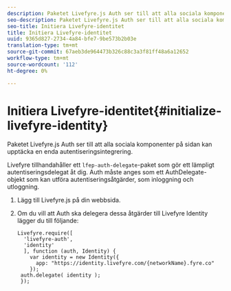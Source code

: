 ```yaml
---
description: Paketet Livefyre.js Auth ser till att alla sociala komponenter på sidan kan upptäcka en enda autentiseringsintegrering.
seo-description: Paketet Livefyre.js Auth ser till att alla sociala komponenter på sidan kan upptäcka en enda autentiseringsintegrering.
seo-title: Initiera Livefyre-identitet
title: Initiera Livefyre-identitet
uuid: 9365d827-2734-4a84-bfe7-9be573b2b03e
translation-type: tm+mt
source-git-commit: 67aeb3de964473b326c88c3a3f81ff48a6a12652
workflow-type: tm+mt
source-wordcount: '112'
ht-degree: 0%

---
```



# Initiera Livefyre-identitet{#initialize-livefyre-identity}

Paketet Livefyre.js Auth ser till att alla sociala komponenter på sidan kan upptäcka en enda autentiseringsintegrering.

Livefyre tillhandahåller ett `lfep-auth-delegate`-paket som gör ett lämpligt autentiseringsdelegat åt dig. Auth måste anges som ett AuthDelegate-objekt som kan utföra autentiseringsåtgärder, som inloggning och utloggning.

1. Lägg till Livefyre.js på din webbsida.
1. Om du vill att Auth ska delegera dessa åtgärder till Livefyre Identity lägger du till följande:

   ```
   Livefyre.require([ 
     'livefyre-auth', 
     'identity' 
     ], function (auth, Identity) { 
       var identity = new Identity({ 
         app: "https://identity.livefyre.com/{networkName}.fyre.co" 
       }); 
    auth.delegate( identity ); 
    });
   ```
